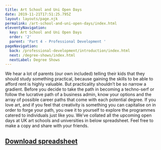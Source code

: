 ```yaml
---
title: Art School and Uni Open Days
date: 2019-11-21T17:51:25.795Z
layout: layouts/page.njk
permalink: /art-school-and-uni-open-days/index.html
eleventyNavigation:
  key: Art School and Uni Open Days
  order: '2'
  parent: 'Part 4 - Professional Development '
pageNavigation:
  back: /professional-development/introduction/index.html
  next: /degree-shows/index.html
  nextLabel: Degree Shows
---
```

We hear a lot of parents (our own included) telling their kids that they should study something practical, because gaining the skills to be able to afford rent is highly valuable. But practicality shouldn’t be so narrow a gradient. Before you decide to take the path in becoming a techno-serf or follow the lucrative path of a business admin, know your options and the array of possible career paths that come with each potential degree. If you love art, and if you feel that creativity is something you can capitalise on in order to forge your path, you owe it to yourself to explore the programmes catered to individuals just like you. We’ve collated all the upcoming open days at UK art schools and universities in below spreadsheet. Feel free to make a copy and share with your friends. 

## [Download spreadsheet](https://docs.google.com/spreadsheets/d/154dh0wqf4LEEZTLPEXp7nxq_CjjApcUF_x0fNwg0w64/edit#gid=0)

